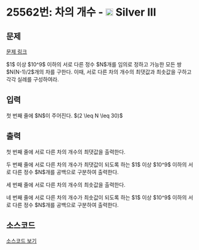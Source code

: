 # 25562번: 차의 개수 - <img src="https://static.solved.ac/tier_small/8.svg" style="height:20px" /> Silver III

<!-- performance -->

<!-- 문제 제출 후 깃허브에 푸시를 했을 때 제출한 코드의 성능이 입력될 공간입니다.-->

<!-- end -->

## 문제

[문제 링크](https://boj.kr/25562)


<p>$1$ 이상 $10^9$ 이하의 서로 다른 정수 $N$개를 임의로 정하고 가능한 모든 쌍 $N(N-1)/2$개의 차를 구한다. 이때, 서로 다른 차의 개수의 최댓값과 최솟값을 구하고 각각 실례를 구성하여라.</p>



## 입력


<p>첫 번째 줄에 $N$이 주어진다. $(2 \leq N \leq 30)$</p>



## 출력


<p>첫 번째 줄에 서로 다른 차의 개수의 최댓값을 출력한다.</p>

<p>두 번째 줄에 서로 다른 차의 개수가 최댓값이 되도록 하는 $1$ 이상 $10^9$ 이하의 서로 다른 정수 $N$개를 공백으로 구분하여 출력한다.</p>

<p>세 번째 줄에 서로 다른 차의 개수의 최솟값을 출력한다.</p>

<p>네 번째 줄에 서로 다른 차의 개수가 최솟값이 되도록 하는 $1$ 이상 $10^9$ 이하의 서로 다른 정수 $N$개를 공백으로 구분하여 출력한다.</p>



## 소스코드

[소스코드 보기](차의%20개수.cpp)
